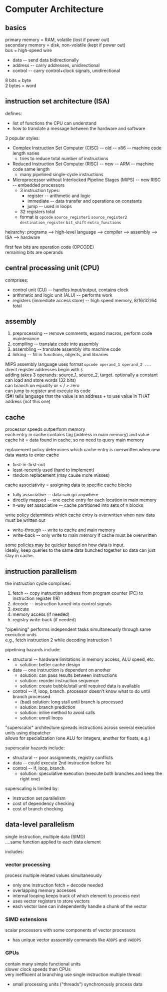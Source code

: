 # Computer Architecture

## basics

primary memory = RAM, volatile (lost if power out)  
secondary memory = disk, non-volatile (kept if power out)    
bus = high-speed wire  
* data  --  send data bidirectionally
* address  --  carry addresses, unidirectional
* control  --  carry control+clock signals, unidirectional

8 bits = byte  
2 bytes = word  

## instruction set architecture (ISA)

defines:  
* list of functions the CPU can understand  
* how to translate a message between the hardware and software  

3 popular styles:
* Complex Instruction Set Computer (CISC) -- old -- x86 -- machine code length varies
  * tries to reduce total number of instructions
* Reduced Instruction Set Computer (RISC) -- new -- ARM -- machine code same length
  * many pipelined single-cycle instructions
* Microprocessor without Interlocked Pipeline Stages (MIPS) -- new RISC -- embedded processors
  * 3 instruction types:
    * register -- arithmetic and logic
    * immediate -- data transfer and operations on constants
    * jump -- used in loops
  * 32 registers total
  * format is `opcode` `source_register1` `source_register2` `destination_register` `bit_shift` `extra_functions`

heirarchy:  programs --> high-level language --> compiler --> assembly --> ISA --> hardware  

first few bits are operation code (OPCODE)  
remaining bits are operands  

## central processing unit (CPU)

comprises:  
* control unit (CU)  --  handles input/output, contains clock
* arithmetic and logic unit (ALU)  --  performs work
* registers (immediate access store)  --  high speed memory, 8/16/32/64 total

## assembly

1. preprocessing -- remove comments, expand macros, perform code maintenance
2. compiling -- translate code into assembly
3. assembling -- translate assembly into machine code
4. linking -- fill in functions, objects, and libraries

MIPS assembly language uses format `opcode operand_1 operand_2 ...`  
direct register addresses begin with `$`  
adding takes 3 operands: source_1, source_2, target. optionally a constant   
can load and store words (32 bits)  
can branch on equality or < / > zero  
can jump to register and execute its code  
($#) tells language that the value is an address + to use value in THAT address (not this one)  

## cache

processor speeds outperform memory  
each entry in cache contains tag (address in main memory) and value  
cache hit = data found in cache, so no need to query main memory  

replacement policy determines which cache entry is overwritten when new data wants to enter cache  
* first-in-first-out
* least-recently used (hard to implement)
* random replacement (may cause more misses)

cache associativity = assigning data to specific cache blocks   
* fully associative  --  data can go anywhere
* directly mapped  --  one cache entry for each location in main memory
* n-way set associative  --  cache partitioned into sets of n blocks

write policy determines which cache entry is overwritten when new data must be written out  
* write-through  --  write to cache and main memory
* write-back  --  only write to main memory if cache must be overwritten

some policies may be quicker based on how data is input.  
ideally, keep queries to the same data bunched together so data can just stay in cache.  

## instruction parallelism

the instruction cycle comprises:  
1. fetch  --  copy instruction address from program counter (PC) to instruction register (IR)
2. decode  --  instruction turned into control signals 
3. execute 
4. memory access (if needed)
5. registry write-back (if needed)

"pipelining" performs independent tasks simultaneously through same execution units  
e.g., fetch instruction 2 while decoding instruction 1   

pipelining hazards include:  
* structural  --  hardware limitations in memory access, ALU speed, etc.  
  * solution: better cache design
* data  --  one instruction is dependent on another
  * solution: can pass results between instructions
  * solution: reorder instruction sequence
  * solution: create bubble/stall until required data is available
* control  --  if, loop, branch. processor doesn't know what to do until branch processed
  * (bad) solution: long stall until branch is processed
  * solution: branch prediction
  * solution: inline method to avoid calls
  * solution: unroll loops

"superscalar" architecture spreads instructions across several execution units using dispatcher  
allows for specialization (one ALU for integers, another for floats, e.g.)  

superscalar hazards include:
* structural  --  poor assignments, registry conflicts
* data  --  could execute 2nd instruction before 1st
* control  --  if, loop, branch. 
  * solution: speculative execution (execute both branches and keep the right one)

superscaling is limited by:
* instruction set parallelism
* cost of dependency checking
* cost of branch checking

## data-level parallelism

single instruction, multiple data (SIMD)  
....same function applied to each data element

includes:  
### vector processing
process multiple related values simultaneously  
* only one instruction fetch + decode needed  
* overlapping memory accesses  
* internal looping keeps track of which element to process next  
* uses vector registers to store vectors  
* each vector lane can independently handle a chunk of the vector  

### SIMD extensions
scalar processors with some components of vector processors  
* has unique vector asssembly commands like `ADDPS` and `VADDPS` 

### GPUs
contain many simple functional units  
slower clock speeds than CPUs  
very inefficient at branching 
use single instruction multiple thread:
* small processing units ("threads") synchronously process data 
